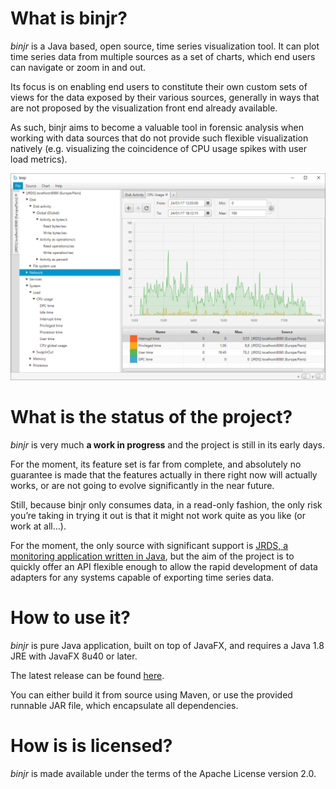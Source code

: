 # What is binjr?

*binjr* is a Java based, open source, time series visualization tool. It can plot time series data from multiple sources as a set of charts, which end users can navigate or zoom in and out.

Its focus is on enabling end users to constitute their own custom sets of views for the data exposed by their various sources, generally in ways that are not proposed by the visualization front end already available. 

As such, binjr aims to become a valuable tool in forensic analysis when working with data sources that do not provide such flexible visualization natively (e.g. visualizing the coincidence of CPU usage spikes with user load metrics).

![Screenshot](/assets/images/screenshot01.png)

# What is the status of the project?

*binjr* is very much **a work in progress** and the project is still in its early days.

For the moment, its feature set is far from complete, and absolutely no guarantee is made that the features actually in there right now will actually works, or are not going to evolve significantly in the near future.

Still, because binjr only consumes data, in a read-only fashion, the only risk you’re taking in trying it out is that it might not work quite as you like (or work at all…).

For the moment, the only source with significant support is [JRDS, a monitoring application written in Java](http://jrds.fr/), but the aim of the project is to quickly offer an API flexible enough to allow the rapid development of data adapters for any systems capable of exporting time series data.

# How to use it?

*binjr* is pure Java application, built on top of JavaFX, and requires a Java 1.8 JRE with JavaFX 8u40 or later.

The latest release can be found [here](https://github.com/fthevenet/binjr/releases/latest).

You can either build it from source using Maven, or use the provided runnable JAR file, which encapsulate all dependencies.

# How is is licensed?

*binjr* is made available under the terms of the Apache License version 2.0.



